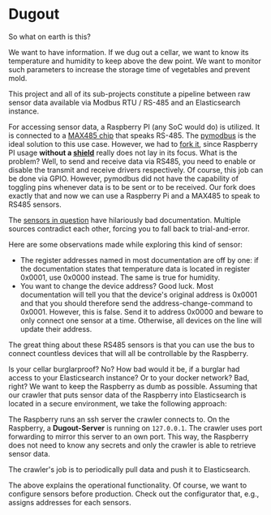 # Dugout

So what on earth is this?

We want to have information. If we dug out a cellar, we want to know its
temperature and humidity to keep above the dew point. We want to monitor
such parameters to increase the storage time of vegetables and prevent mold.

This project and all of its sub-projects constitute a pipeline between raw sensor data
available via Modbus RTU / RS-485 and an Elasticsearch instance.

For accessing sensor data, a Raspberry PI (any SoC would do) is utilized. It
is connected to a
[MAX485 chip](https://www.maximintegrated.com/en/products/interface/transceivers/MAX485.html)
that speaks RS-485. The [pymodbus](https://riptideio.github.io/pymodbus/) is
the ideal solution to this use case. However, we had to [fork
it](https://github.com/abzicht/pymodbus), since
Raspberry PI usage __without a
[shield](https://www.sparkfun.com/products/retired/13706)__ really does not
lay in its focus. What is the problem? Well, to send and receive data via
RS485, you need to enable or disable the transmit and receive drivers respectively.
Of course, this job can be done via GPIO. However, pymodbus did not have the
capability of toggling pins whenever data is to be sent or to be received.
Our fork does exactly that and now we can use a Raspberry Pi and a MAX485 to
speak to RS485 sensors.

The [sensors in question](https://www.banggood.com/Modbus-RS485-Temperature-and-Humidity-Transmitter-Sensor-High-Precision-Monitoring-p-1159961.html?cur_warehouse=CN)
have hilariously bad documentation. Multiple sources contradict each other,
forcing you to fall back to trial-and-error.

Here are some observations made while exploring this kind of sensor:

* The register addresses named in most documentation are off by one: if the
  documentation states that temperature data is located in register 0x0001,
  use 0x0000 instead. The same is true for humidity.
* You want to change the device address? Good luck. Most documentation will
  tell you that the device's original address is 0x0001 and that you should
  therefore send the address-change-command to 0x0001. However, this is false.
  Send it to address 0x0000 and beware to only connect one sensor at a time.
  Otherwise, all devices on the line will update their address.

The great thing about these RS485 sensors is that you can use the bus to
connect countless devices that will all be controllable by the Raspberry.

Is your cellar burglarproof? No? How bad would it be, if a burglar had access
to your Elasticsearch instance? Or to your docker network? Bad, right? We want
to keep the Raspberry as dumb as possible. Assuming that our crawler that puts
sensor data of the Raspberry into Elasticsearch is located in a secure
environment, we take the following approach:

The Raspberry runs an ssh server the crawler connects to. On the Raspberry, a
__Dugout-Server__ is running on `127.0.0.1`. The crawler uses port forwarding
to mirror this server to an own port. This way, the Raspberry does not need to
know any secrets and only the crawler is able to retrieve sensor data.

The crawler's job is to periodically pull data and push it to Elasticsearch.

The above explains the operational functionality. Of course, we want to
configure sensors before production. Check out the configurator that, e.g.,
assigns addresses for each sensors.
